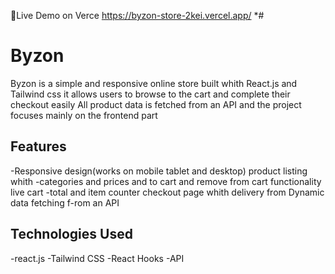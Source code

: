 
🔗Live Demo on Verce https://byzon-store-2kei.vercel.app/ *#



# Byzon 

Byzon is a simple and responsive online store built whith React.js and Tailwind css it allows users to browse to the cart and complete their checkout easily All product data is fetched from an API and the project focuses mainly on the frontend part

## Features
-Responsive design(works on mobile tablet and desktop) product listing whith -categories and prices and to cart and remove from cart functionality live cart -total and item counter checkout page whith delivery from Dynamic data fetching f-rom an API

## Technologies Used

-react.js
-Tailwind CSS
-React Hooks
-API
